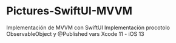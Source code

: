 # Pictures-SwiftUI-MVVM
Implementación de MVVM con SwiftUI
Implementación procotolo ObservableObject y @Published vars
Xcode 11 - iOS 13
